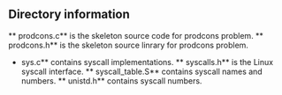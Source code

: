 ## Directory information

** prodcons.c** is the skeleton source code for prodcons problem.
** prodcons.h** is the skeleton source linrary for prodcons problem.
*  sys.c** contains syscall implementations.
** syscalls.h** is the Linux syscall interface.
** syscall_table.S** contains syscall names and numbers.
** unistd.h** contains syscall numbers.
